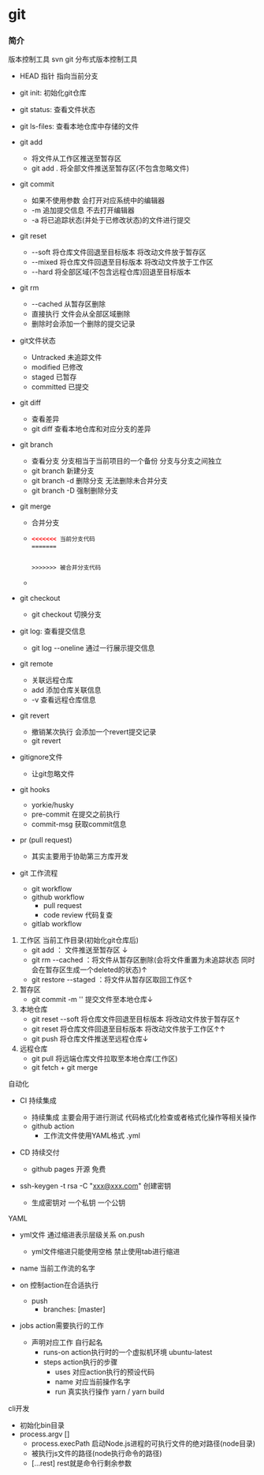 # git

### 简介
版本控制工具 svn
git 分布式版本控制工具

- HEAD 指针 指向当前分支

- git init: 初始化git仓库

- git status: 查看文件状态

- git ls-files: 查看本地仓库中存储的文件

- git add

  - 将文件从工作区推送至暂存区
  - git add . 将全部文件推送至暂存区(不包含忽略文件)

- git commit 

  - 如果不使用参数 会打开对应系统中的编辑器
  - -m 追加提交信息 不去打开编辑器
  - -a 将已追踪状态(并处于已修改状态)的文件进行提交

- git reset 

  - --soft 将仓库文件回退至目标版本 将改动文件放于暂存区
  - --mixed 将仓库文件回退至目标版本 将改动文件放于工作区
  - --hard 将全部区域(不包含远程仓库)回退至目标版本

- git rm 

  - --cached 从暂存区删除
  - 直接执行 文件会从全部区域删除
  - 删除时会添加一个删除的提交记录

- git文件状态

  - Untracked 未追踪文件
  - modified 已修改
  - staged 已暂存
  - committed 已提交

- git diff

  - 查看差异
  - git diff <branch name> 查看本地仓库和对应分支的差异

- git branch

  - 查看分支 分支相当于当前项目的一个备份 分支与分支之间独立
  - git branch <branch name>  新建分支
  - git branch -d <branch name> 删除分支 无法删除未合并分支
  - git branch -D <branch name>强制删除分支

- git merge

  - 合并分支

  - ```html
    <<<<<<< 当前分支代码
    =======
    
    
    >>>>>>> 被合并分支代码
    ```

  - 

- git checkout

  - git checkout <branch name> 切换分支

- git log: 查看提交信息

  - git log --oneline 通过一行展示提交信息

- git remote

  - 关联远程仓库
  - add <repo name> <repo url> 添加仓库关联信息
  - -v 查看远程仓库信息

- git revert

  - 撤销某次执行 会添加一个revert提交记录
  - git revert <commit id>

- gitignore文件

  - 让git忽略文件

- git hooks

  - yorkie/husky
  - pre-commit 在提交之前执行
  - commit-msg 获取commit信息

- pr (pull request)

  - 其实主要用于协助第三方库开发

- git 工作流程

  - git workflow
  - github workflow
    - pull request
    - code review 代码复查
  - gitlab workflow

1. 工作区 当前工作目录(初始化git仓库后)
   - git add <file>： 文件推送至暂存区 ↓
   - git rm --cached <file>：将文件从暂存区删除(会将文件重置为未追踪状态 同时会在暂存区生成一个deleted的状态)↑
   - git restore --staged <file>：将文件从暂存区取回工作区↑
2. 暂存区
   - git commit -m '' 提交文件至本地仓库↓
3. 本地仓库
   - git reset --soft <commit id> 将仓库文件回退至目标版本 将改动文件放于暂存区↑
   - git reset <commit id> 将仓库文件回退至目标版本 将改动文件放于工作区↑↑
   - git push 将仓库文件推送至远程仓库↓
4. 远程仓库
   - git pull 将远端仓库文件拉取至本地仓库(工作区)
   - git fetch + git merge



自动化

- CI 持续集成
  - 持续集成 主要会用于进行测试 代码格式化检查或者格式化操作等相关操作
  - github action
    - 工作流文件使用YAML格式 .yml

- CD 持续交付
  - github pages 开源 免费

- ssh-keygen -t rsa -C "xxx@xxx.com"  创建密钥
  - 生成密钥对 一个私钥 一个公钥

YAML

- yml文件 通过缩进表示层级关系 on.push
  - yml文件缩进只能使用空格 禁止使用tab进行缩进

- name 当前工作流的名字
- on 控制action在合适执行
  - push
    - branches: [master]
- jobs action需要执行的工作
  - 声明对应工作 自行起名
    - runs-on action执行时的一个虚拟机环境 ubuntu-latest
    - steps action执行的步骤
      - uses 对应action执行的预设代码 
      - name 对应当前操作名字
      - run 真实执行操作 yarn / yarn build

cli开发

- 初始化bin目录
- process.argv []
  - process.execPath 启动Node.js进程的可执行文件的绝对路径(node目录)
  - 被执行js文件的路径(node执行命令的路径)
  - [...rest] rest就是命令行剩余参数
